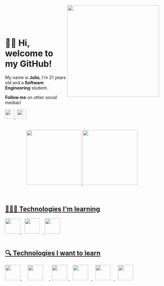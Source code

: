 <img align="right" height="300cm" src="https://user-images.githubusercontent.com/119365652/205476609-8d25b882-a5fe-4fdd-95d3-60a87472a12c.gif"/>
<br>
</br>
<br>
</br>

<h1 align="left">👋🏻 Hi, welcome to my GitHub!</h1>

<p>My name is <strong>Julia</strong>, I'm 21 years old and a <strong>Software Engineering</strong> student.</p>
<p> <strong>Follow me</strong> on other social medias!</p>

<div>
<a href="https://www.linkedin.com/in/hijuliacss"/> <img height="30cm" src="https://user-images.githubusercontent.com/119365652/205510937-637483f2-4001-4ae7-a3ed-257d288f8e88.png"/> <a href="https://www.instagram.com/hijucs"/> <img height="30cm" hspace="5" src="https://user-images.githubusercontent.com/119365652/205510960-a9d09c66-b140-4a8e-bfd2-8f2e68fae17c.png"/>
</div>
<br>
</br>

<div align="center">
<a href="https://github.com/hijuliacs">
<img height="180em" src="https://github-readme-stats.vercel.app/api?username=hijuliacs&show_icons=true&theme=dark&include_all_commits=true&count_private=true"/>
<img height="180em" src="https://github-readme-stats.vercel.app/api/top-langs/?username=hijuliacs&layout=compact&langs_count=7&theme=dark"/>
</div>
<br>
</br>

## 👩🏻‍💻 Technologies I'm learning

<img height="50cm" src="https://cdn.jsdelivr.net/gh/devicons/devicon/icons/html5/html5-original.svg"/> <img height="50cm" hspace="10" src="https://cdn.jsdelivr.net/gh/devicons/devicon/icons/css3/css3-original.svg"/> <img height="50cm" hspace="2" src="https://cdn.jsdelivr.net/gh/devicons/devicon/icons/github/github-original.svg"/>
<br>
</br>

## 🔍 Technologies I want to learn

<img height="50cm" src="https://cdn.jsdelivr.net/gh/devicons/devicon/icons/javascript/javascript-plain.svg"/> <img height="50cm" hspace="20" src="https://cdn.jsdelivr.net/gh/devicons/devicon/icons/react/react-original.svg"/> <img height="50cm" hspace="5" src="https://cdn.jsdelivr.net/gh/devicons/devicon/icons/angularjs/angularjs-original.svg"/> <img height="50cm" hspace="10" src="https://cdn.jsdelivr.net/gh/devicons/devicon/icons/vuejs/vuejs-original.svg"/> <img height="50cm" hspace="10" src="https://cdn.jsdelivr.net/gh/devicons/devicon/icons/jquery/jquery-original.svg"/> <img height="50cm" hspace="10"
src="https://cdn.jsdelivr.net/gh/devicons/devicon/icons/git/git-original.svg"/>
<br>
</br>
